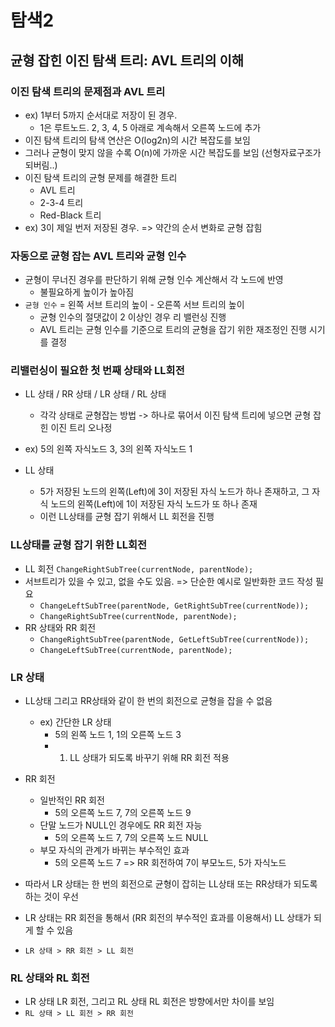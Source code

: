 # 탐색2

## 균형 잡힌 이진 탐색 트리: AVL 트리의 이해

### 이진 탐색 트리의 문제점과 AVL 트리

- ex) 1부터 5까지 순서대로 저장이 된 경우.
  - 1은 루트노드. 2, 3, 4, 5 아래로 계속해서 오른쪽 노드에 추가
- 이진 탐색 트리의 탐색 연산은 O(log2n)의 시간 복잡도를 보임
- 그러나 균형이 맞지 않을 수록 O(n)에 가까운 시간 복잡도를 보임 (선형자료구조가 되버림..)
- 이진 탐색 트리의 균형 문제를 해결한 트리
  - AVL 트리
  - 2-3-4 트리
  - Red-Black 트리
- ex) 3이 제일 번저 저장된 경우. => 약간의 순서 변화로 균형 잡힘

### 자동으로 균형 잡는 AVL 트리와 균형 인수

- 균형이 무너진 경우를 판단하기 위해 균형 인수 계산해서 각 노드에 반영
  - 불필요하게 높이가 높아짐
- `균형 인수` = 왼쪽 서브 트리의 높이 - 오른쪽 서브 트리의 높이
  - 균형 인수의 절댓값이 2 이상인 경우 리 밸런싱 진행
  - AVL 트리는 균형 인수를 기준으로 트리의 균형을 잡기 위한 재조정인 진행 시기를 결정

### 리밸런싱이 필요한 첫 번째 상태와 LL회전

- LL 상태 / RR 상태 / LR 상태 / RL 상태

  - 각각 상태로 균형잡는 방법 -> 하나로 묶어서 이진 탐색 트리에 넣으면 균형 잡힌 이진 트리 오나정

- ex) 5의 왼쪽 자식노드 3, 3의 왼쪽 자식노드 1
- LL 상태
  - 5가 저장된 노드의 왼쪽(Left)에 3이 저장된 자식 노드가 하나 존재하고, 그 자식 노드의 왼쪽(Left)에 1이 저장된 자식 노드가 또 하나 존재
  - 이런 LL상태를 균형 잡기 위해서 LL 회전을 진행

### LL상태를 균형 잡기 위한 LL회전

- LL 회전 `ChangeRightSubTree(currentNode, parentNode);`
- 서브트리가 있을 수 있고, 없을 수도 있음. => 단순한 예시로 일반화한 코드 작성 필요
  - `ChangeLeftSubTree(parentNode, GetRightSubTree(currentNode));`
  - `ChangeRightSubTree(currentNode, parentNode);`
- RR 상태와 RR 회전
  - `ChangeRightSubTree(parentNode, GetLeftSubTree(currentNode));`
  - `ChangeLeftSubTree(currentNode, parentNode);`

### LR 상태

- LL상태 그리고 RR상태와 같이 한 번의 회전으로 균형을 잡을 수 없음
  - ex) 간단한 LR 상태
    - 5의 왼쪽 노드 1, 1의 오른쪽 노드 3
    - 1. LL 상태가 되도록 바꾸기 위해 RR 회전 적용
- RR 회전
  - 일반적인 RR 회전
    - 5의 오른쪽 노드 7, 7의 오른쪽 노드 9
  - 단말 노드가 NULL인 경우에도 RR 회전 자능
    - 5의 오른쪽 노드 7, 7의 오른쪽 노드 NULL
  - 부모 자식의 관계가 바뀌는 부수적인 효과
    - 5의 오른쪽 노드 7 => RR 회전하여 7이 부모노드, 5가 자식노드
- 따라서 LR 상태는 한 번의 회전으로 균형이 잡히는 LL상태 또는 RR상태가 되도록 하는 것이 우선
- LR 상태는 RR 회전을 통해서 (RR 회전의 부수적인 효과를 이용해서) LL 상태가 되게 할 수 있음

- `LR 상태 > RR 회전 > LL 회전 `

### RL 상태와 RL 회전

- LR 상태 LR 회전, 그리고 RL 상태 RL 회전은 방향에서만 차이를 보임
- `RL 상태 > LL 회전 > RR 회전 `
